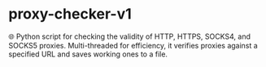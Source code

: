 # proxy-checker-v1
🌐 Python script for checking the validity of HTTP, HTTPS, SOCKS4, and SOCKS5 proxies. Multi-threaded for efficiency, it verifies proxies against a specified URL and saves working ones to a file.
